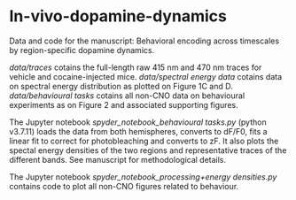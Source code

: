 # In-vivo-dopamine-dynamics
Data and code for the manuscript: Behavioral encoding across timescales by region-specific dopamine dynamics.

*data/traces* cotains the full-length raw 415 nm and 470 nm traces for vehicle and cocaine-injected mice.
*data/spectral energy data* cotains data on spectral energy distribution as plotted on Figure 1C and D.
*data/behavioural tasks* cotains all non-CNO data on behavioural experiments as on Figure 2 and associated supporting figures.

The Jupyter notebook *spyder_notebook_behavioural tasks.py* (python v3.7.11) loads the data from both hemispheres, converts to dF/F0, fits a linear fit to correct for photobleaching and converts to zF. It also plots the spectal energy densities of the two regions and representative traces of the different bands. See manuscript for methodological details.

The Jupyter notebook *spyder_notebook_processing+energy densities.py* contains code to plot all non-CNO figures related to behaviour.

